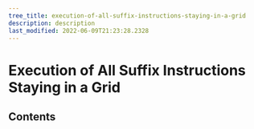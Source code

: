 ```yaml
---
tree_title: execution-of-all-suffix-instructions-staying-in-a-grid
description: description
last_modified: 2022-06-09T21:23:28.2328
---
```


# Execution of All Suffix Instructions Staying in a Grid

## Contents
